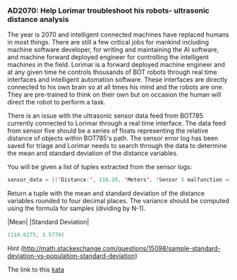 ### AD2070: Help Lorimar troubleshoot his robots- ultrasonic distance analysis

The year is 2070 and intelligent connected machines have replaced humans in most things. There are still a few critical jobs for mankind including machine software developer, for writing and maintaining the AI software, and machine forward deployed engineer for controlling the intelligent machines in the field. Lorimar is a forward deployed machine engineer and at any given time he controls thousands of BOT robots through real time interfaces and intelligent automation software. These interfaces are directly connected to his own brain so at all times his mind and the robots are one. They are pre-trained to think on their own but on occasion the human will direct the robot to perform a task.

There is an issue with the ultrasonic sensor data feed from BOT785 currently connected to Lorimar through a real time interface. The data feed from sensor five should be a series of floats representing the relative distance of objects within BOT785's path. The sensor error log has been saved for triage and Lorimar needs to search through the data to determine the mean and standard deviation of the distance variables.

You will be given a list of tuples extracted from the sensor logs:
```java
sensor_data = [('Distance:', 116.28, 'Meters', 'Sensor 5 malfunction =>lorimar'), ('Distance:', 117.1, 'Meters', 'Sensor 5 malfunction =>lorimar'), ('Distance:', 123.96, 'Meters', 'Sensor 5 malfunction =>lorimar'), ('Distance:', 117.17, 'Meters', 'Sensor 5 malfunction =>lorimar')]
```
Return a tuple with the mean and standard deviation of the distance variables rounded to four decimal places. The variance should be computed using the formula for samples (dividing by N-1).

|Mean| |Standard Deviation|
```java
(118.6275, 3.5779)
```
Hint (http://math.stackexchange.com/questions/15098/sample-standard-deviation-vs-population-standard-deviation)

The link to this [kata](https://www.codewars.com/kata/ad2070-help-lorimar-troubleshoot-his-robots-ultrasonic-distance-analysis/java)

